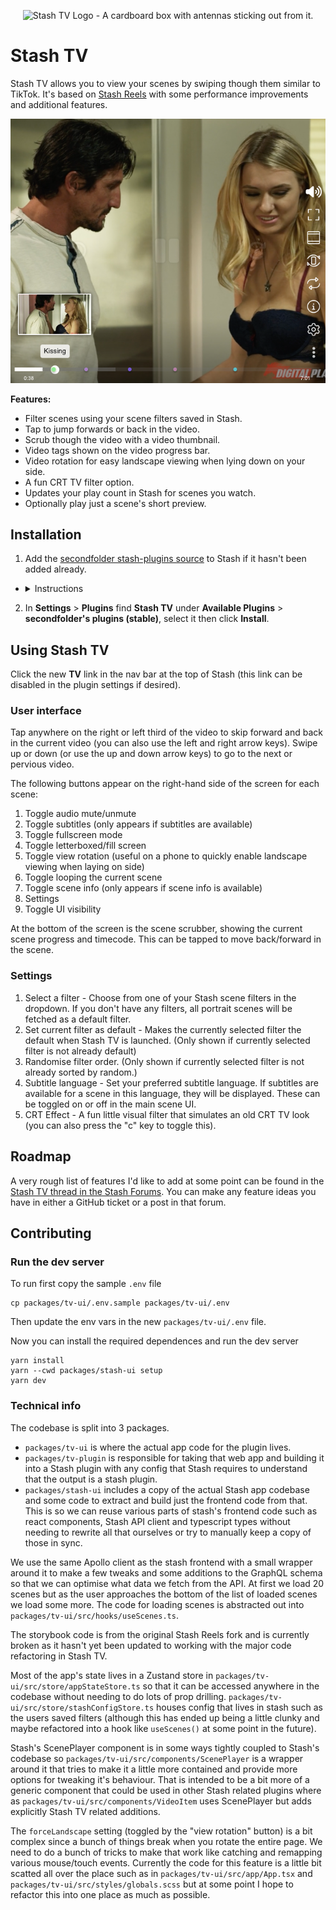 <p align="center">
  <img alt="Stash TV Logo - A cardboard box with antennas sticking out from it." src="https://raw.githubusercontent.com/secondfolder/stash-tv/main/packages/tv-ui/src/public/apple-touch-icon.png">
</p>

# Stash TV

Stash TV allows you to view your scenes by swiping though them similar to TikTok. It's based on [Stash
Reels](https://github.com/Valkyr-JS/StashReels) with some performance improvements and additional features.

<p align="center">
  <img alt="Screenshot of the main stash tv interface." src="https://raw.githubusercontent.com/secondfolder/stash-tv/main/docs/stash-tv-screenshot.png">
</p>

**Features:**
- Filter scenes using your scene filters saved in Stash.
- Tap to jump forwards or back in the video.
- Scrub though the video with a video thumbnail.
- Video tags shown on the video progress bar.
- Video rotation for easy landscape viewing when lying down on your side.
- A fun CRT TV filter option.
- Updates your play count in Stash for scenes you watch.
- Optionally play just a scene's short preview.


## Installation

1. Add the [secondfolder stash-plugins source](https://github.com/secondfolder/stash-plugins) to Stash if it hasn't been
   added already.
<ul>
<li>
<details>
<summary>Instructions</summary>

Plugins can be installed and managed from the **Settings** > **Plugins** page.

Under the **Available Plugins** section click **Add Source** and enter the following details:

**Name:**
```
secondfolder's plugins (stable)
```
**Source URL:**
```
https://secondfolder.github.io/stash-plugins/stable/index.yml
```
**Local Path:**
```
secondfolder-stable
```

</details>
</li>
</ul>

2. In **Settings** > **Plugins** find **Stash TV** under **Available Plugins** > **secondfolder's plugins (stable)**, select it then click **Install**.

## Using Stash TV

Click the new **TV** link in the nav bar at the top of Stash (this link can be disabled in the plugin settings if desired).

### User interface

Tap anywhere on the right or left third of the video to skip forward and back in the current video (you can also use the left and
right arrow keys).
Swipe up or down (or use the up and down arrow keys) to go to the next or pervious video.

The following buttons appear on the right-hand side of the screen for each scene:

1. Toggle audio mute/unmute
2. Toggle subtitles (only appears if subtitles are available)
3. Toggle fullscreen mode
4. Toggle letterboxed/fill screen
5. Toggle view rotation (useful on a phone to quickly enable landscape viewing when laying on side)
6. Toggle looping the current scene
7. Toggle scene info (only appears if scene info is available)
8. Settings
9. Toggle UI visibility

At the bottom of the screen is the scene scrubber, showing the current scene progress and timecode. This can be tapped to move back/forward in the scene.

### Settings

1. Select a filter - Choose from one of your Stash scene filters in the dropdown. If you don't have any filters, all portrait scenes will be fetched as a default filter.
2. Set current filter as default - Makes the currently selected filter the default when Stash TV is launched. (Only
   shown if currently selected filter is not already default)
3. Randomise filter order. (Only shown if currently selected filter is not already sorted by random.)
4. Subtitle language - Set your preferred subtitle language. If subtitles are available for a scene in this language,
   they will be displayed. These can be toggled on or off in the main scene UI.
5. CRT Effect - A fun little visual filter that simulates an old CRT TV look (you can also press the "c" key to toggle this).

## Roadmap
A very rough list of features I'd like to add at some point can be found in the [Stash TV thread in the Stash
Forums](https://discourse.stashapp.cc/t/stash-tv/3627#p-7207-roadmap-6). You can make any feature ideas you have in
either a GitHub ticket or a post in that forum.

## Contributing
### Run the dev server
To run first copy the sample `.env` file
```shell
cp packages/tv-ui/.env.sample packages/tv-ui/.env
```
Then update the env vars in the new `packages/tv-ui/.env` file.

Now you can install the required dependences and run the dev server
```shell
yarn install
yarn --cwd packages/stash-ui setup
yarn dev
```

### Technical info
The codebase is split into 3 packages.
- `packages/tv-ui` is where the actual app code for the plugin lives.
- `packages/tv-plugin` is responsible for taking that web app and building it into a Stash plugin with any config that Stash requires to understand that the output is a stash plugin. 
- `packages/stash-ui` includes a copy of the actual
Stash app codebase and some code to extract and build just the frontend code from that. This is so we can reuse various parts
of stash's frontend code such as react components, Stash API client and typescript types without needing to rewrite all that
ourselves or try to manually keep a copy of those in sync.

We use the same Apollo client as the stash frontend with a small wrapper around it to make a few tweaks and some additions to the GraphQL
schema so that we can optimise what data we fetch from the API. At first we load 20 scenes but as the user approaches the
bottom of the list of loaded scenes we load some more. The code for loading scenes is abstracted out into `packages/tv-ui/src/hooks/useScenes.ts`.

The storybook code is from the original Stash Reels fork and is currently broken as it hasn't yet been updated to
working with the major code refactoring in Stash TV.

Most of the app's state lives in a Zustand store in `packages/tv-ui/src/store/appStateStore.ts` so that it can be
accessed anywhere in the codebase without needing to do lots of prop drilling.
`packages/tv-ui/src/store/stashConfigStore.ts` houses config that lives in stash such as the users saved filters
(although this has ended up being a little clunky and maybe refactored into a hook like `useScenes()` at some point in
the future).

Stash's ScenePlayer component is in some ways tightly coupled to Stash's codebase so
`packages/tv-ui/src/components/ScenePlayer` is a wrapper around it that tries to make it a little more contained and
provide more options for tweaking it's behaviour. That is intended to be a bit more of a generic component that could be
used in other Stash related plugins where as `packages/tv-ui/src/components/VideoItem` uses ScenePlayer but adds explicitly Stash
TV related additions.

The `forceLandscape` setting (toggled by the "view rotation" button) is a bit complex since a bunch of things break when
you rotate the entire page. We need to do a bunch of tricks to make that work like catching and remapping various
mouse/touch events. Currently the code for this feature is a little bit scatted all over the place such as in
`packages/tv-ui/src/app/App.tsx` and `packages/tv-ui/src/styles/globals.scss` but at some point I hope to refactor this
into one place as much as possible.